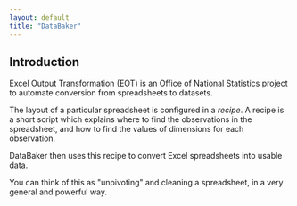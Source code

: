 ```yaml
---
layout: default
title: "DataBaker"
---
```


<div class=page-header>
<h2>Introduction</h2>
</div>

Excel Output Transformation (EOT) is an Office of National Statistics project
to automate conversion from spreadsheets to datasets.

The layout of a particular spreadsheet is configured in a *recipe*. 
A recipe is a short script which explains where to find the observations
in the spreadsheet, and how to find the values of dimensions for each
observation.

DataBaker then uses this recipe to convert Excel spreadsheets into usable data.

You can think of this as "unpivoting" and cleaning a spreadsheet, in a
very general and powerful way.


